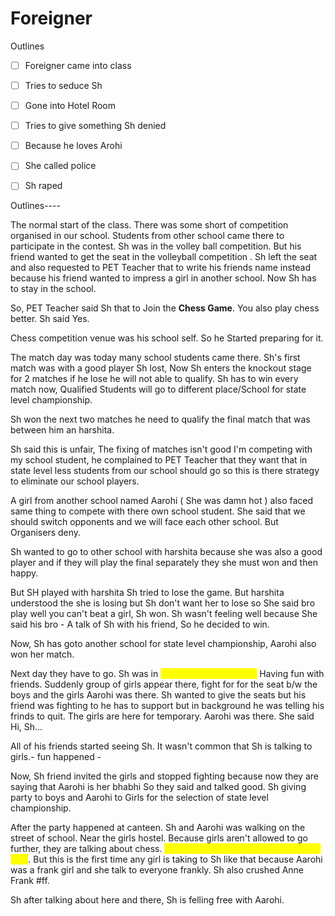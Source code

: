 # Foreigner

Outlines



* [ ] Foreigner came into class
* [ ] Tries to seduce Sh
* [ ] Gone into Hotel Room
* [ ] Tries to give something Sh denied
* [ ] Because he loves Arohi
* [ ] She called police
* [ ] Sh raped



Outlines----

The normal start of the class. There was some short of competition organised in our school. Students from other school came there to participate in the contest. Sh was in the volley ball competition. But his friend wanted to get the seat in the volleyball competition . Sh left the seat and also requested to PET Teacher that to write his friends name instead because his friend wanted to impress a girl in another school. Now Sh has to stay in the school.

So, PET Teacher said Sh that to Join the **Chess Game**. You also play chess better. Sh said Yes.&#x20;

Chess competition venue was his school self. So he Started preparing for it.&#x20;

The match day was today many school students came there. Sh's first match was with a good player Sh lost, Now Sh enters the knockout stage for 2 matches if he lose he will not able to qualify. Sh has to win every match now, Qualified Students will go to different place/School for state level championship.

Sh won the next two matches  he need to qualify the final match that was between him an harshita.&#x20;

Sh said this is unfair, The fixing of matches isn't good I'm competing with my school student, he complained to PET Teacher that they want that in state level less students from our school should go so this is there strategy to eliminate our school players.

A girl from another school named Aarohi ( She was damn hot ) also faced same thing to compete with there own school student. She said that we should switch opponents and we will face each other school. But Organisers deny.

Sh wanted to go to other school with harshita because she was also a good player and if they will play the final separately they she must won and then happy.

But SH played with harshita Sh tried to lose the game. But harshita understood the she is losing but Sh don't want her to lose so She said bro play well you can't beat a girl, Sh won. Sh wasn't feeling well because She said his bro - A talk of Sh with his friend, So he decided to win.



Now, Sh has goto another school for state level championship, Aarohi also won her match.



Next day they have to go. Sh was in <mark style="color:yellow;">canteen in the evening.</mark> Having fun with friends. Suddenly group of girls appear there, fight for for the seat b/w the boys and the girls Aarohi was there. Sh wanted to give the seats but his friend was fighting to he has to support but in background he was telling his frinds to quit. The girls are here for temporary. Aarohi was there. She said Hi, Sh...

All of his friends started seeing Sh. It wasn't common that Sh is talking to girls.- fun happened -

Now, Sh friend invited the girls and stopped fighting because now they are saying that Aarohi is her bhabhi So they said and talked good. Sh giving party to boys and Aarohi to Girls for the selection of state level championship.

After the party happened at canteen. Sh and Aarohi was walking on the street of school. Near the girls hostel. Because girls aren't allowed to go further, they are talking about chess. <mark style="color:yellow;">Sh was a Shy and Introvert person for girls</mark>. But this is the first time any girl is taking to Sh like that because Aarohi was a frank girl and she talk to everyone frankly. Sh also crushed Anne Frank #ff.

Sh after talking about here and there, Sh is felling free with Aarohi.













